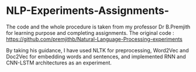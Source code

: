 # NLP-Experiments-Assignments-
The code and the whole procedure is taken from my professor Dr B.Premjith for learning purpose and completing assignments.
The original code :  https://github.com/premjithb/Natural-Language-Processing-experiments

By taking his guidance, I have used NLTK for preprocessing, Word2Vec and Doc2Vec for embedding words and sentences, and implemented RNN and CNN-LSTM architectures as an experiment.
